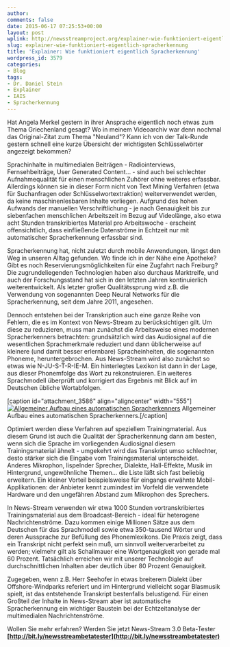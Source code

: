 ```yaml
---
author: 
comments: false
date: 2015-06-17 07:25:53+00:00
layout: post
wplink: http://newsstreamproject.org/explainer-wie-funktioniert-eigentlich-spracherkennung/
slug: explainer-wie-funktioniert-eigentlich-spracherkennung
title: 'Explainer: Wie funktioniert eigentlich Spracherkennung'
wordpress_id: 3579
categories:
- Blog
tags:
- Dr. Daniel Stein
- Explainer
- IAIS
- Spracherkennung
---
```


Hat Angela Merkel gestern in ihrer Ansprache eigentlich noch etwas zum Thema Griechenland gesagt? Wo in meinem Videoarchiv war denn nochmal das Original-Zitat zum Thema "Neuland"? Kann ich von der Talk-Runde gestern schnell eine kurze Übersicht der wichtigsten Schlüsselwörter angezeigt bekommen?

Sprachinhalte in multimedialen Beiträgen - Radiointerviews, Fernsehbeiträge, User Generated Content... - sind auch bei schlechter Aufnahmequalität für einen menschlichen Zuhörer ohne weiteres erfassbar. Allerdings können sie in dieser Form nicht von Text Mining Verfahren (etwa für Suchanfragen oder Schlüsselwortextraktion) weiterverwendet werden, da keine maschinenlesbaren Inhalte vorliegen. Aufgrund des hohen Aufwands der manuellen Verschriftlichung - je nach Genauigkeit bis zur siebenfachen menschlichen Arbeitszeit im Bezug auf Videolänge, also etwa acht Stunden transkribiertes Material pro Arbeitswoche - erscheint offensichtlich, dass einfließende Datenströme in Echtzeit nur mit automatischer Spracherkennung erfassbar sind.

Spracherkennung hat, nicht zuletzt durch mobile Anwendungen, längst den Weg in unseren Alltag gefunden. Wo finde ich in der Nähe eine Apotheke? Gibt es noch Reservierungsmöglichkeiten für eine Zugfahrt nach Freiburg? Die zugrundeliegenden Technologien haben also durchaus Marktreife, und auch der Forschungsstand hat sich in den letzten Jahren kontinuierlich weiterentwickelt. Als letzter großer Qualitätssprung wird z.B. die Verwendung von sogenannten Deep Neural Networks für die Spracherkennung, seit dem Jahre 2011, angesehen.

Dennoch entstehen bei der Transkription auch eine ganze Reihe von Fehlern, die es im Kontext von News-Stream zu berücksichtigen gilt. Um diese zu reduzieren, muss man zunächst die Arbeitsweise eines modernen Spracherkenners betrachten: grundsätzlich wird das Audiosignal auf die wesentlichen Sprachmerkmale reduziert und dann üblicherweise auf kleinere (und damit besser erlernbare) Spracheinheiten, die sogenannten Phoneme, heruntergebrochen. Aus News-Stream wird also zunächst so etwas wie N-JU-S-T-R-IE-M. Ein hinterlegtes Lexikon ist dann in der Lage, aus dieser Phonemfolge das Wort zu rekonstruieren. Ein weiteres Sprachmodell überprüft und korrigiert das Ergebnis mit Blick auf im Deutschen übliche Wortabfolgen.

[caption id="attachment_3586" align="aligncenter" width="555"][![Allgemeiner Aufbau eines automatischen Spracherkenners](http://newsstreamproject.org/wp-content/uploads/2015/06/Bildschirmfoto-2015-06-17-um-09.52.35.png)](https://newsstreamproject.org/wp-content/uploads/2015/06/Bildschirmfoto-2015-06-17-um-09.52.35.png) Allgemeiner Aufbau eines automatischen Spracherkenners.[/caption]

Optimiert werden diese Verfahren auf speziellem Trainingmaterial. Aus diesem Grund ist auch die Qualität der Spracherkennung dann am besten, wenn sich die Sprache im vorliegenden Audiosignal diesem Trainingsmaterial ähnelt - umgekehrt wird das Transkript umso schlechter, desto stärker sich die Eingabe vom Trainingsmaterial unterscheidet. Anderes Mikrophon, lispelnder Sprecher, Dialekte, Hall-Effekte, Musik im Hintergrund, ungewöhnliche Themen... die Liste läßt sich fast beliebig erweitern. Ein kleiner Vorteil beispielsweise für eingangs erwähnte Mobil-Applikationen: der Anbieter kennt zumindest im Vorfeld die verwendete Hardware und den ungefähren Abstand zum Mikrophon des Sprechers.



In News-Stream verwenden wir etwa 1000 Stunden vortranskribiertes Trainingsmaterial aus dem Broadcast-Bereich - ideal für heterogene Nachrichtenströme. Dazu kommen einige Millionen Sätze aus dem Deutschen für das Sprachmodell sowie etwa 350-tausend Wörter und deren Aussprache zur Befüllung des Phonemlexikons. Die Praxis zeigt, dass ein Transkript nicht perfekt sein muß, um sinnvoll weiterverarbeitet zu werden; vielmehr gilt als Schallmauer eine Wortgenauigkeit von gerade mal 60 Prozent. Tatsächlich erreichen wir mit unserer Technologie auf durchschnittlichen Inhalten aber deutlich über 80 Prozent Genauigkeit.

Zugegeben, wenn z.B. Herr Seehofer in etwas breiterem Dialekt über Offshore-Windparks referiert und im Hintergrund vielleicht sogar Blasmusik spielt, ist das entstehende Transkript bestenfalls belustigend. Für einen Großteil der Inhalte in News-Stream aber ist automatische Spracherkennung ein wichtiger Baustein bei der Echtzeitanalyse der multimedialen Nachrichtenströme.

Wollen Sie mehr erfahren? Werden Sie jetzt News-Stream 3.0 Beta-Tester **[http://bit.ly/newsstreambetatester](http://bit.ly/newsstreambetatester)**
